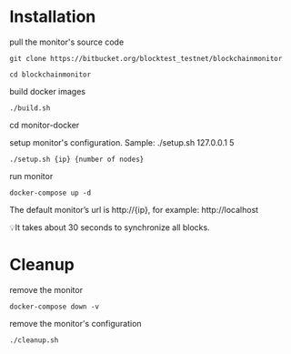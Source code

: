 # Installation

pull the monitor's source code

```
git clone https://bitbucket.org/blocktest_testnet/blockchainmonitor

cd blockchainmonitor
```

build docker images

`./build.sh`

cd monitor-docker

setup monitor's configuration. Sample: ./setup.sh 127.0.0.1 5

`./setup.sh {ip} {number of nodes}`

run monitor

```
docker-compose up -d
```

The default monitor’s url is http://{ip}, for example: http://localhost

💡It takes about 30 seconds to synchronize all blocks.

# Cleanup

remove the monitor

`docker-compose down -v`

remove the monitor's configuration

`./cleanup.sh`
